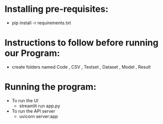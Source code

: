# Installing pre-requisites:
* pip install -r requirements.txt

# Instructions to follow before running our Program:
* create folders named Code , CSV , Testset , Dataset , Model , Result

# Running the program:
* To run the UI
  * streamlit run app.py
* To run the API server
  * uvicorn server:app
